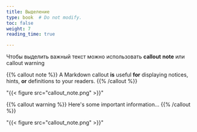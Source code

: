 ```yaml
---
title: Выделение
type: book  # Do not modify.
toc: false
weight: 7
reading_time: true

---
```




Чтобы выделить важный текст можно использовать **callout** **note** или callout warning

{{% callout note %}} A Markdown callout **is** useful **for** displaying notices, hints, **or** definitions to your readers. {{% /callout %}}

"{{< figure src="callout_note.png" >}}"

{{% callout warning %}} Here's some important information... {{% /callout %}}

"{{< figure src="callout_note.png" >}}"

